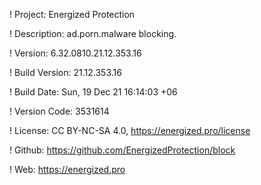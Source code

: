 ! Project: Energized Protection

! Description: ad.porn.malware blocking.

! Version: 6.32.0810.21.12.353.16

! Build Version: 21.12.353.16

! Build Date: Sun, 19 Dec 21 16:14:03 +06

! Version Code: 3531614

! License: CC BY-NC-SA 4.0, https://energized.pro/license

! Github: https://github.com/EnergizedProtection/block

! Web: https://energized.pro
